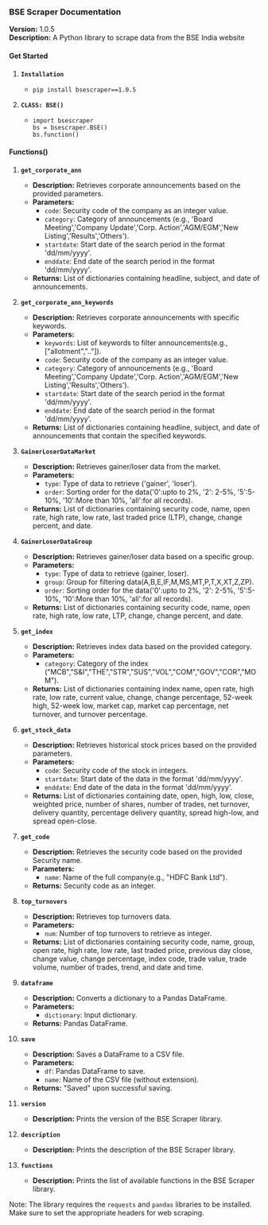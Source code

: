 ### BSE Scraper Documentation


**Version:** 1.0.5  
**Description:** A Python library to scrape data from the BSE India website
#### Get Started

1. **`Installation`**
   -     pip install bsescraper==1.0.5

3. **`CLASS: BSE()`**
   -     import bsescraper
         bs = bsescraper.BSE()
         bs.function()

#### Functions()

1. **`get_corporate_ann`**
   - **Description:** Retrieves corporate announcements based on the provided parameters.
   - **Parameters:**
     - `code`: Security code of the company as an integer value.
     - `category`: Category of announcements (e.g., 'Board Meeting','Company Update','Corp. Action','AGM/EGM','New Listing','Results','Others').
     - `startdate`: Start date of the search period in the format 'dd/mm/yyyy'.
     - `enddate`: End date of the search period in the format 'dd/mm/yyyy'.
   - **Returns:** List of dictionaries containing headline, subject, and date of announcements.

2. **`get_corporate_ann_keywords`**
   - **Description:** Retrieves corporate announcements with specific keywords.
   - **Parameters:**
     - `keywords`: List of keywords to filter announcements(e.g., ["allotment",".."]).
     - `code`: Security code of the company as an integer value.
     - `category`: Category of announcements (e.g., 'Board Meeting','Company Update','Corp. Action','AGM/EGM','New Listing','Results','Others').
     - `startdate`: Start date of the search period in the format 'dd/mm/yyyy'.
     - `enddate`: End date of the search period in the format 'dd/mm/yyyy'.
   - **Returns:** List of dictionaries containing headline, subject, and date of announcements that contain the specified keywords.

3. **`GainerLoserDataMarket`**
   - **Description:** Retrieves gainer/loser data from the market.
   - **Parameters:**
     - `type`: Type of data to retrieve ('gainer', 'loser').
     - `order`: Sorting order for the data('0':upto to 2%, '2': 2-5%, '5':5-10%, '10':More than 10%, 'all':for all records).
   - **Returns:** List of dictionaries containing security code, name, open rate, high rate, low rate, last traded price (LTP), change, change percent, and date.

4. **`GainerLoserDataGroup`**
   - **Description:** Retrieves gainer/loser data based on a specific group.
   - **Parameters:**
     - `type`: Type of data to retrieve (gainer, loser).
     - `group`: Group for filtering data(A,B,E,IF,M,MS,MT,P,T,X,XT,Z,ZP).
     - `order`: Sorting order for the data('0':upto to 2%, '2': 2-5%, '5':5-10%, '10':More than 10%, 'all':for all records).
   - **Returns:** List of dictionaries containing security code, name, open rate, high rate, low rate, LTP, change, change percent, and date.

5. **`get_index`**
   - **Description:** Retrieves index data based on the provided category.
   - **Parameters:**
     - `category`: Category of the index ("MCB","S&I","THE","STR","SUS","VOL","COM","GOV","COR","MOM").
   - **Returns:** List of dictionaries containing index name, open rate, high rate, low rate, current value, change, change percentage, 52-week high, 52-week low, market cap, market cap percentage, net turnover, and turnover percentage.

6. **`get_stock_data`**
   - **Description:** Retrieves historical stock prices based on the provided parameters.
   - **Parameters:**
     - `code`: Security code of the stock in integers.
     - `startdate`: Start date of the data in the format 'dd/mm/yyyy'.
     - `enddate`: End date of the data in the format 'dd/mm/yyyy'.
   - **Returns:** List of dictionaries containing date, open, high, low, close, weighted price, number of shares, number of trades, net turnover, delivery quantity, percentage delivery quantity, spread high-low, and spread open-close.

7. **`get_code`**
   - **Description:** Retrieves the security code based on the provided Security name.
   - **Parameters:**
     - `name`: Name of the full company(e.g., "HDFC Bank Ltd").
   - **Returns:** Security code as an integer.

8. **`top_turnovers`**
   - **Description:** Retrieves top turnovers data.
   - **Parameters:**
     - `num`: Number of top turnovers to retrieve as integer.
   - **Returns:** List of dictionaries containing security code, name, group, open rate, high rate, low rate, last traded price, previous day close, change value, change percentage, index code, trade value, trade volume, number of trades, trend, and date and time.

9. **`dataframe`**
   - **Description:** Converts a dictionary to a Pandas DataFrame.
   - **Parameters:**
     - `dictionary`: Input dictionary.
   - **Returns:** Pandas DataFrame.

10. **`save`**
    - **Description:** Saves a DataFrame to a CSV file.
    - **Parameters:**
      - `df`: Pandas DataFrame to save.
      - `name`: Name of the CSV file (without extension).
    - **Returns:** "Saved" upon successful saving.

11. **`version`**
    - **Description:** Prints the version of the BSE Scraper library.

12. **`description`**
    - **Description:** Prints the description of the BSE Scraper library.

13. **`functions`**
    - **Description:** Prints the list of available functions in the BSE Scraper library.

Note: The library requires the `requests` and `pandas` libraries to be installed. Make sure to set the appropriate headers for web scraping.
